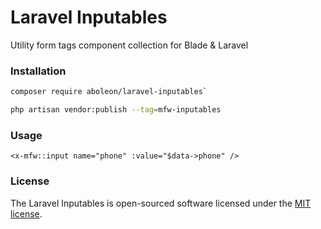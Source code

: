 # Laravel Inputables
Utility form tags component collection for Blade & Laravel 
### Installation

```bash
composer require aboleon/laravel-inputables`

php artisan vendor:publish --tag=mfw-inputables
```
### Usage
    
```blade
<x-mfw::input name="phone" :value="$data->phone" />
```

### License

The Laravel Inputables is open-sourced software licensed under the [MIT license](https://opensource.org/licenses/MIT).

